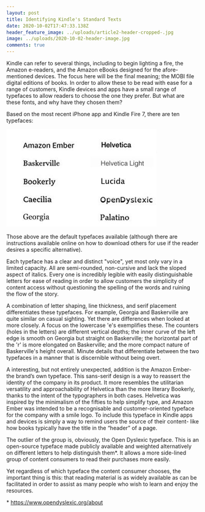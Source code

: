 ```yaml
---
layout: post
title: Identifying Kindle's Standard Texts
date: 2020-10-02T17:47:33.138Z
header_feature_image: ../uploads/article2-header-cropped-.jpg
image: ../uploads/2020-10-02-header-image.jpg
comments: true
---
```

Kindle can refer to several things, including to begin lighting a fire, the Amazon e-readers, and the Amazon eBooks designed for the afore-mentioned devices. The focus here will be the final meaning; the MOBI file digital editions of books. In order to allow these to be read with ease for a range of customers, Kindle devices and apps have a small range of typefaces to allow readers to choose the one they prefer. But what are these fonts, and why have they chosen them?

Based on the most recent iPhone app and Kindle Fire 7, there are ten typefaces:

![](../uploads/2020-10-02-kindle-fonts.jpg "(Known) Kindle Fonts")

Those above are the default typefaces available (although there are instructions available online on how to download others for use if the reader desires a specific alternative).

Each typeface has a clear and distinct "voice", yet most only vary in a limited capacity. All are semi-rounded, non-cursive and lack the sloped aspect of italics. Every one is incredibly legible with easily distinguishable letters for ease of reading in order to allow customers the simplicity of content access without questioning the spelling of the words and ruining the flow of the story.

A combination of letter shaping, line thickness, and serif placement differentiates these typefaces. For example, Georgia and Baskerville are quite similar on casual sighting. Yet there are differences when looked at more closely. A focus on the lowercase 'e's exemplifies these. The counters (holes in the letters) are different vertical depths; the inner curve of the left edge is smooth on Georgia but straight on Baskerville; the horizontal part of the 'r' is more elongated on Baskerville; and the more compact nature of Baskerville's height overall. Minute details that differentiate between the two typefaces in a manner that is discernible without being overt.

A interesting, but not entirely unexpected, addition is the Amazon Ember- the brand’s own typeface. This sans-serif design is a way to reassert the identity of the company in its product. It more resembles the utilitarian versatility and approachability of Helvetica than the more literary Bookerly, thanks to the intent of the typographers in both cases. Helvetica was inspired by the minimalism of the fifties to help simplify type, and Amazon Ember was intended to be a recognisable and customer-oriented typeface for the company with a smile logo. To include this typeface in Kindle apps and devices is simply a way to remind users the source of their content- like how books typically have the title in the “header” of a page.

The outlier of the group is, obviously, the Open Dyslexic typeface. This is an open-source typeface made publicly available and weighted alternatively on different letters to help distinguish them*. It allows a more side-lined group of content consumers to read their purchases more easily.

Yet regardless of which typeface the content consumer chooses, the important thing is this: that reading material is as widely available as can be facilitated in order to assist as many people who wish to learn and enjoy the resources.

\* https://www.opendyslexic.org/about